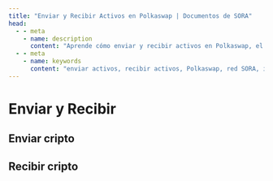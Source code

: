 ```yaml
---
title: "Enviar y Recibir Activos en Polkaswap | Documentos de SORA"
head:
  - - meta
    - name: description
      content: "Aprende cómo enviar y recibir activos en Polkaswap, el intercambio descentralizado de la red SORA. Descubre el proceso paso a paso para transferir activos de manera segura entre carteras, explora las opciones disponibles para la selección de activos y las tarifas de transacción, y asegura transferencias de activos eficientes y sin problemas en Polkaswap."
  - - meta
    - name: keywords
      content: "enviar activos, recibir activos, Polkaswap, red SORA, intercambio descentralizado, transferencias de activos, tarifas de transacción"
---
```


# Enviar y Recibir

## Enviar cripto

<!-- @include: snippet-send-polkaswap.md -->

## Recibir cripto

<!-- @include: snippet-receive-polkaswap.md -->

